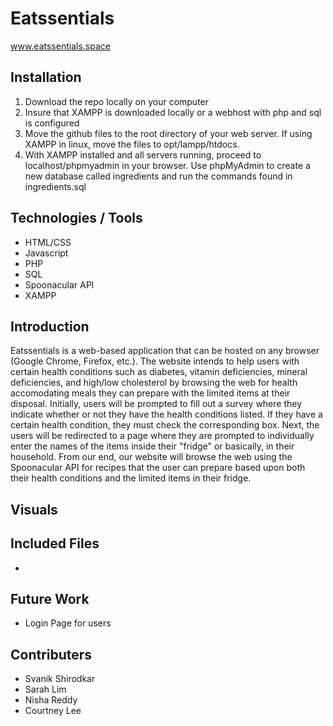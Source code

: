 # Eatssentials
www.eatssentials.space

## Installation 
1. Download the repo locally on your computer
2. Insure that XAMPP is downloaded locally or a webhost with php and sql is configured
3. Move the github files to the root directory of your web server. If using XAMPP in linux, move the files to opt/lampp/htdocs.
4. With XAMPP installed and all servers running, proceed to localhost/phpmyadmin in your browser. Use phpMyAdmin to create a new database called ingredients and run the commands found in ingredients.sql

## Technologies / Tools
* HTML/CSS
* Javascript
* PHP
* SQL
* Spoonacular API
* XAMPP

## Introduction
Eatssentials is a web-based application that can be hosted on any browser (Google Chrome, Firefox, etc.). The website intends to help users with certain health conditions such as diabetes, vitamin deficiencies, mineral deficiencies, and high/low cholesterol by browsing the web for health accomodating meals they can prepare with the limited items at their disposal. Initially, users will be prompted to fill out a survey where they indicate whether or not they have the health conditions listed. If they have a certain health condition, they must check the corresponding box. Next, the users will be redirected to a page where they are prompted to individually enter the names of the items inside their "fridge" or basically, in their household. From our end, our website will browse the web using the Spoonacular API for recipes that the user can prepare based upon both their health conditions and the limited items in their fridge. 

## Visuals 



## Included Files
* 

## Future Work 
* Login Page for users

## Contributers
* Svanik Shirodkar
* Sarah Lim
* Nisha Reddy
* Courtney Lee
